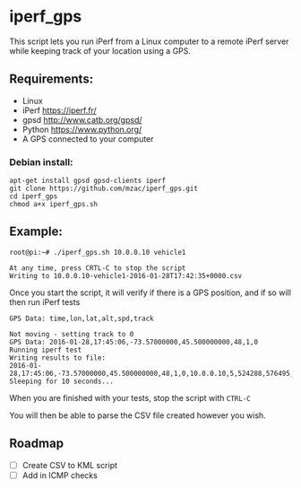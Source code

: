 # iperf_gps

This script lets you run iPerf from a Linux computer to a remote iPerf server while keeping track of your location using a GPS.

## Requirements:

- Linux
- iPerf https://iperf.fr/
- gpsd http://www.catb.org/gpsd/
- Python https://www.python.org/
- A GPS connected to your computer

### Debian install:
```
apt-get install gpsd gpsd-clients iperf
git clone https://github.com/mzac/iperf_gps.git
cd iperf_gps
chmod a+x iperf_gps.sh
```

## Example:

```
root@pi:~# ./iperf_gps.sh 10.0.0.10 vehicle1

At any time, press CRTL-C to stop the script
Writing to 10.0.0.10-vehicle1-2016-01-28T17:42:35+0000.csv
```

Once you start the script, it will verify if there is a GPS position, and if so will then run iPerf tests

```
GPS Data: time,lon,lat,alt,spd,track

Not moving - setting track to 0
GPS Data: 2016-01-28,17:45:06,-73.57000000,45.500000000,48,1,0
Running iperf test
Writing results to file:
2016-01-28,17:45:06,-73.57000000,45.500000000,48,1,0,10.0.0.10,5,524288,576495,917504,688276
Sleeping for 10 seconds...

```

When you are finished with your tests, stop the script with `CTRL-C`

You will then be able to parse the CSV file created however you wish.

## Roadmap
- [ ] Create CSV to KML script
- [ ] Add in ICMP checks
